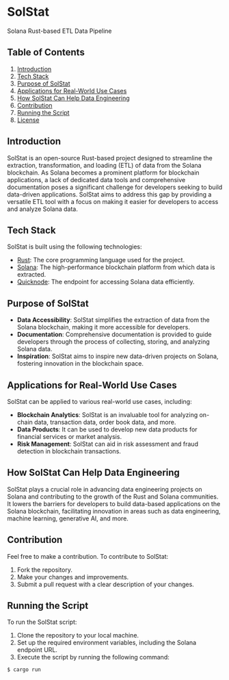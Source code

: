 # SolStat
Solana Rust-based ETL Data Pipeline

## Table of Contents

1. [Introduction](#introduction)
2. [Tech Stack](#tech-stack)
3. [Purpose of SolStat](#purpose-of-solstat)
4. [Applications for Real-World Use Cases](#applications-for-real-world-use-cases)
5. [How SolStat Can Help Data Engineering](#how-solstat-can-help-data-engineering)
6. [Contribution](#contribution)
7. [Running the Script](#running-the-script)
8. [License](#license)

## Introduction

SolStat is an open-source Rust-based project designed to streamline the extraction, transformation, and loading (ETL) of data from the Solana blockchain. As Solana becomes a prominent platform for blockchain applications, a lack of dedicated data tools and comprehensive documentation poses a significant challenge for developers seeking to build data-driven applications. SolStat aims to address this gap by providing a versatile ETL tool with a focus on making it easier for developers to access and analyze Solana data.

## Tech Stack

SolStat is built using the following technologies:

- [Rust](https://www.rust-lang.org/): The core programming language used for the project.
- [Solana](https://solana.com/): The high-performance blockchain platform from which data is extracted.
- [Quicknode](https://www.quicknode.com/): The endpoint for accessing Solana data efficiently.

## Purpose of SolStat

- **Data Accessibility**: SolStat simplifies the extraction of data from the Solana blockchain, making it more accessible for developers.
- **Documentation**: Comprehensive documentation is provided to guide developers through the process of collecting, storing, and analyzing Solana data.
- **Inspiration**: SolStat aims to inspire new data-driven projects on Solana, fostering innovation in the blockchain space.

## Applications for Real-World Use Cases

SolStat can be applied to various real-world use cases, including:

- **Blockchain Analytics**: SolStat is an invaluable tool for analyzing on-chain data, transaction data, order book data, and more.
- **Data Products**: It can be used to develop new data products for financial services or market analysis.
- **Risk Management**: SolStat can aid in risk assessment and fraud detection in blockchain transactions.

## How SolStat Can Help Data Engineering

SolStat plays a crucial role in advancing data engineering projects on Solana and contributing to the growth of the Rust and Solana communities. It lowers the barriers for developers to build data-based applications on the Solana blockchain, facilitating innovation in areas such as data engineering, machine learning, generative AI, and more.

## Contribution

Feel free to make a contribution. To contribute to SolStat:

1. Fork the repository.
2. Make your changes and improvements.
3. Submit a pull request with a clear description of your changes.

## Running the Script

To run the SolStat script:

1. Clone the repository to your local machine.
2. Set up the required environment variables, including the Solana endpoint URL.
3. Execute the script by running the following command:

```bash
$ cargo run
